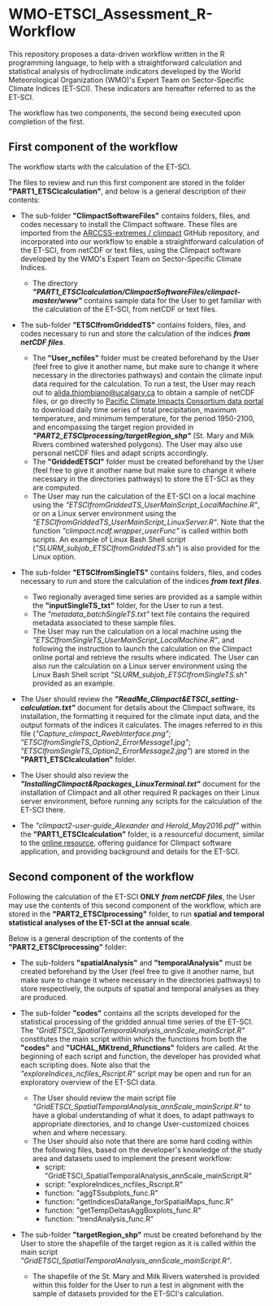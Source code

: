 # **WMO-ETSCI_Assessment_R-Workflow**

This repository proposes a data-driven workflow written in the R programming language, to help with a straightforward calculation and statistical analysis of hydroclimate indicators developed by the World Meteorological Organization (WMO)'s Expert Team on Sector-Specific Climate Indices (ET-SCI). These indicators are hereafter referred to as the ET-SCI. 

The workflow has two components, the second being executed upon completion of the first.


## **First component of the workflow**

The workflow starts with the calculation of the ET-SCI. 

The files to review and run this first component are stored in the folder **"PART1_ETSCIcalculation"**, and below is a general description of their contents:

- The sub-folder **"ClimpactSoftwareFiles"** contains folders, files, and codes necessary to install the Climpact software. These files are imported from the [ARCCSS-extremes / climpact](https://github.com/ARCCSS-extremes/climpact/) GitHub repository, and incorporated into our workflow to enable a straightforward calculation of the ET-SCI, from netCDF or text files, using the Climpact software developed by the WMO's Expert Team on Sector-Specific Climate Indices. 
    - The directory ***"PART1_ETSCIcalculation/ClimpactSoftwareFiles/climpact-master/www"*** contains sample data for the User to get familiar with the calculation of the ET-SCI, from netCDF or text files.

- The sub-folder **"ETSCIfromGriddedTS"** contains folders, files, and codes necessary to run and store the calculation of the indices ***from netCDF files***. 
    - The **"User_ncfiles"** folder must be created beforehand by the User (feel free to give it another name, but make sure to change it where necessary in the directories pathways) and contain the climate input data required for the calculation. To run a test, the User may reach out to alida.thiombiano@ucalgary.ca to obtain a sample of netCDF files, or go directly to [Pacific Climate Impacts Consortium data portal](https://data.pacificclimate.org/portal/downscaled_cmip6_multi/map/) to download daily time series of total precipitation, maximum temperature, and minimum temperature, for the period 1950-2100, and encompassing the target region provided in ***"PART2_ETSCIprocessing/targetRegion_shp"*** (St. Mary and Milk Rivers combined watershed polygons). The User may also use personal netCDF files and adapt scripts accordingly.
    - The **"GriddedETSCI"** folder must be created beforehand by the User (feel free to give it another name but make sure to change it where necessary in the directories pathways) to store the ET-SCI as they are computed.
    - The User may run the calculation of the ET-SCI on a local machine using the *"ETSCIfromGriddedTS_UserMainScript_LocalMachine.R"*, or on a Linux server environment using the *"ETSCIfromGriddedTS_UserMainScript_LinuxServer.R"*. Note that the function *"climpact.ncdf.wrapper_userFunc"* is called within both scripts. An example of Linux Bash Shell script (*"SLURM_subjob_ETSCIfromGriddedTS.sh"*) is also provided for the Linux option.

- The sub-folder **"ETSCIfromSingleTS"** contains folders, files, and codes necessary to run and store the calculation of the indices ***from text files***. 
    - Two regionally averaged time series are provided as a sample within the **"inputSingleTS_txt"** folder, for the User to run a test.
    - The *"metadata_batchSingleTS.txt"* text file contains the required metadata associated to these sample files.
    - The User may run the calculation on a local machine using the *"ETSCIfromSingleTS_UserMainScript_LocalMachine.R"*, and following the instruction to launch the calculation on the Climpact online portal and retrieve the results where indicated. The User can also run the calculation on a Linux server environment using the Linux Bash Shell script *"SLURM_subjob_ETSCIfromSingleTS.sh"* provided as an example.

- The User should review the ***"ReadMe_Climpact&ETSCI_setting-calculation.txt"*** document for details about the Climpact software, its installation, the formatting it required for the climate input data, and the output formats of the indices it calculates. The images referred to in this file (*"Capture_climpact_RwebInterface.png"*; *"ETSCIfromSingleTS_Option2_ErrorMessage1.jpg"*; *"ETSCIfromSingleTS_Option2_ErrorMessage2.jpg"*) are stored in the **"PART1_ETSCIcalculation"** folder.

- The User should also review the ***"InstallingClimpact&Rpackages_LinuxTerminal.txt"*** document for the installation of Climpact and all other required R packages on their Linux server environment, before running any scripts for the calculation of the ET-SCI there.

- The *"climpact2-user-guide_Alexander and Herold_May2016.pdf"* within the **"PART1_ETSCIcalculation"** folder, is a resourceful document, similar to the [online resource](https://github.com/ARCCSS-extremes/climpact/blob/master/www/user_guide/Climpact_user_guide.md), offering guidance for Climpact software application, and providing background and details for the ET-SCI.  


## **Second component of the workflow**

Following the calculation of the ET-SCI **ONLY** ***from netCDF files***, the User may use the contents of this second component of the workflow, which are stored in the **"PART2_ETSCIprocessing"** folder, to run **spatial and temporal statistical analyses of the ET-SCI at the annual scale**.

Below is a general description of the contents of the **"PART2_ETSCIprocessing"** folder:

- The sub-folders **"spatialAnalysis"** and **"temporalAnalysis"** must be created beforehand by the User (feel free to give it another name, but make sure to change it where necessary in the directories pathways) to store respectively, the outputs of spatial and temporal analyses as they are produced.

- The sub-folder **"codes"** contains all the scripts developed for the statistical processing of the gridded annual time series of the ET-SCI. The *"GridETSCI_SpatialTemporalAnalysis_annScale_mainScript.R"* constitutes the main script within which the functions from both the **"codes"** and **"UCHAL_MKtrend_Rfunctions"** folders are called. At the beginning of each script and function, the developer has provided what each scripting does. Note also that the *"exploreIndices_ncfiles_Rscript.R"* script may be open and run for an exploratory overview of the ET-SCI data.

    - The User should review the main script file *"GridETSCI_SpatialTemporalAnalysis_annScale_mainScript.R"* to have a global understanding of what it does, to adapt pathways to appropriate directories, and to change User-customized choices when and where necessary.
    - The User should also note that there are some hard coding within the following files, based on the developer's knowledge of the study area and datasets used to implement the present workflow: 
        - script: "GridETSCI_SpatialTemporalAnalysis_annScale_mainScript.R"
        - script: "exploreIndices_ncfiles_Rscript.R"
        - function: "aggTSsubplots_func.R"
        - function: "getIndicesDataRange_forSpatialMaps_func.R"
        - function: "getTempDeltasAggBoxplots_func.R"
        - function: "trendAnalysis_func.R"

- The sub-folder **"targetRegion_shp"** must be created beforehand by the User to store the shapefile of the target region as it is called within the main script *"GridETSCI_SpatialTemporalAnalysis_annScale_mainScript.R"*.
    - The shapefile of the St. Mary and Milk Rivers watershed is provided within this folder for the User to run a test in alignment with the sample of datasets provided for the ET-SCI's calculation.
